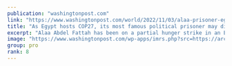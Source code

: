 ```yaml
---
publication: "washingtonpost.com"
link: "https://www.washingtonpost.com/world/2022/11/03/alaa-prisoner-egypt-cop27/"
title: "As Egypt hosts COP27, its most famous political prisoner may die, family warns"
excerpt: "Alaa Abdel Fattah has been on a partial hunger strike in an Egyptian prison for more than 200 days. On Nov. 6, his family says he will stop drinking water. "
image: "https://www.washingtonpost.com/wp-apps/imrs.php?src=https://arc-anglerfish-washpost-prod-washpost.s3.amazonaws.com/public/UHGG3TP3UUYAPI2FZ7WN5FNXHU.jpg&w=1440"
group: pro
rank: 8
---
```

